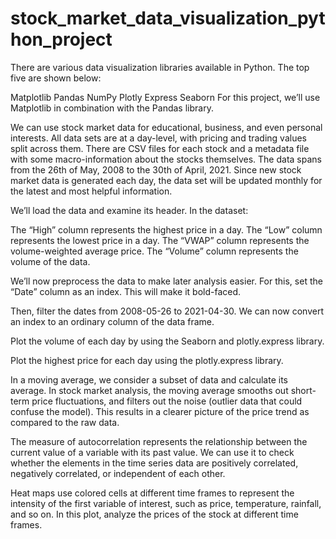 # stock_market_data_visualization_python_project

There are various data visualization libraries available in Python. The top five are shown below:

Matplotlib
Pandas
NumPy
Plotly Express
Seaborn
For this project, we’ll use Matplotlib in combination with the Pandas library.

We can use stock market data for educational, business, and even personal interests. All data sets are at a day-level, with pricing and trading values split across them. There are CSV files for each stock and a metadata file with some macro-information about the stocks themselves. The data spans from the 26th of May, 2008 to the 30th of April, 2021. Since new stock market data is generated each day, the data set will be updated monthly for the latest and most helpful information.

We’ll load the data and examine its header. In the dataset:

The “High” column represents the highest price in a day.
The “Low” column represents the lowest price in a day.
The “VWAP” column represents the volume-weighted average price.
The “Volume” column represents the volume of the data.


We’ll now preprocess the data to make later analysis easier. For this, set the “Date” column as an index. This will make it bold-faced.

Then, filter the dates from 2008-05-26 to 2021-04-30. We can now convert an index to an ordinary column of the data frame.

Plot the volume of each day by using the Seaborn and plotly.express library.

Plot the highest price for each day using the plotly.express library.

In a moving average, we consider a subset of data and calculate its average. In stock market analysis, the moving average smooths out short-term price fluctuations, and filters out the noise (outlier data that could confuse the model). This results in a clearer picture of the price trend as compared to the raw data.

The measure of autocorrelation represents the relationship between the current value of a variable with its past value. We can use it to check whether the elements in the time series data are positively correlated, negatively correlated, or independent of each other.

Heat maps use colored cells at different time frames to represent the intensity of the first variable of interest, such as price, temperature, rainfall, and so on. In this plot, analyze the prices of the stock at different time frames.

